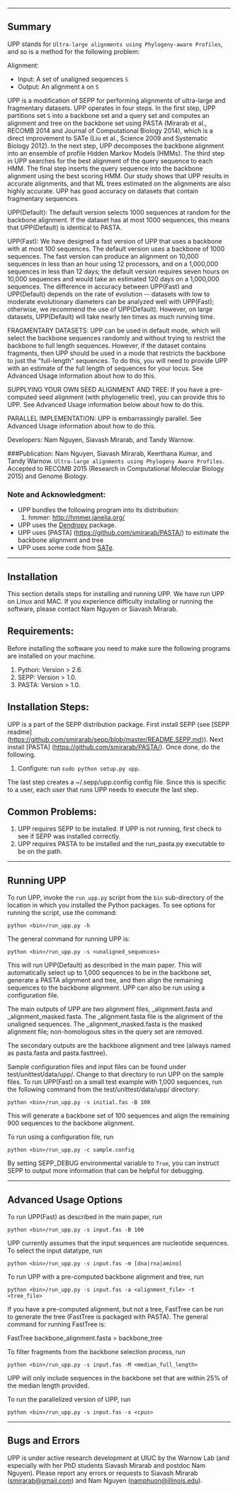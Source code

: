 ------------------------------------
Summary
------------------------------------

UPP stands for `Ultra-large alignments using Phylogeny-aware Profiles`, and so is a method for the following problem:

Alignment:
- Input: A set of unaligned sequences `S`
- Output: An alignment `A` on `S`

UPP is a modification of SEPP for performing alignments of ultra-large and fragmentary datasets.  UPP operates in four steps.  In the first step, UPP partitions set `S` into a backbone set and a query set and computes an alignment and tree on the backbone set using PASTA (Mirarab et al., RECOMB 2014 and Journal of Computational Biology 2014), which is a direct improvement to SATe (Liu et al., Science 2009 and Systematic Biology 2012).  In the next step, UPP decomposes the backbone alignment into an ensemble of profile Hidden Markov Models (HMMs).  The third step in UPP searches for the best alignment of the query sequence to each HMM.  The final step inserts the query sequence into the backbone alignment using the best scoring HMM.  Our study shows that UPP results in accurate alignments, and that ML trees estimated on the alignments are also highly accurate. UPP has good accuracy on datasets that contain fragmentary sequences. 

UPP(Default): The default version selects 1000 sequences at random for the backbone alignment. If the dataset has at most 1000 sequences, this means that UPP(Default) is identical to PASTA. 

UPP(Fast): We have designed a fast version of UPP that uses a backbone with at most 100 sequences. The default version uses a backbone of 1000 sequences. The fast version can produce an alignment on 10,000 sequences in less than an hour using 12 processors, and on a 1,000,000 sequences in less than 12 days; the default version requires seven hours on 10,000 sequences and would take an estimated 120 days on a 1,000,000 sequences. The difference in accuracy between UPP(Fast) and UPP(Default) depends on the rate of evolution -- datasets with low to moderate evolutionary diameters can be analyzed well with UPP(Fast); otherwise, we recommend the use of UPP(Default). However, on large datasets, UPP(Default) will take nearly ten times as much running time.

FRAGMENTARY DATASETS: UPP can be used in default mode, which will select the backbone sequences randomly and without trying to restrict the backbone to full length sequences. However, if the dataset contains fragments, then UPP should be used in a mode that restricts the backbone to just the "full-length" sequences. To do this, you will need to provide UPP with an estimate of the full length of sequences for your locus. See Advanced Usage information about how to do this.

SUPPLYING YOUR OWN SEED ALIGNMENT AND TREE: If you have a pre-computed seed alignment (with phylogenetic tree), you can provide this to UPP. See Advanced Usage information below about how to do this.

PARALLEL IMPLEMENTATION: UPP is embarrassingly parallel. See Advanced Usage information about how to do this.



Developers: Nam Nguyen, Siavash Mirarab, and Tandy Warnow.

###Publication:
Nam Nguyen, Siavash Mirarab, Keerthana Kumar, and Tandy Warnow. `Ultra-large alignments using Phylogeny Aware Profiles`. Accepted to RECOMB 2015 (Research in Computational Molecular Biology 2015) and Genome Biology.


### Note and Acknowledgment: 
- UPP bundles the following program into its distribution:
  1. hmmer: http://hmmer.janelia.org/    
- UPP uses the [Dendropy](http://pythonhosted.org/DendroPy/) package. 
- UPP uses [PASTA] (https://github.com/smirarab/PASTA/) to estimate the backbone alignment and tree 
- UPP uses some code from [SATe](http://phylo.bio.ku.edu/software/sate/sate.html).

-------------------------------------
Installation
-------------------------------------
This section details steps for installing and running UPP. We have run UPP on Linux and MAC. If you experience difficulty installing or running the software, please contact Nam Nguyen or Siavash Mirarab.

Requirements:
-------------------
Before installing the software you need to make sure the following programs are installed on your machine.  

1. Python: Version > 2.6. 
2. SEPP: Version > 1.0. 
3. PASTA: Version > 1.0. 

Installation Steps:
-------------------
UPP is a part of the SEPP distribution package.  First install SEPP (see [SEPP readme] (https://github.com/smirarab/sepp/blob/master/README.SEPP.md)).  Next install [PASTA] (https://github.com/smirarab/PASTA/).  Once done, do the following. 

1. Configure: run `sudo python setup.py upp`. 

The last step creates a ~/.sepp/upp.config config file. Since this is specific to a user, each user that runs UPP needs to execute the last step. 

Common Problems:
-------------------
1.  UPP requires SEPP to be installed.  If UPP is not running, first check to see if SEPP was installed correctly.
2.  UPP requires PASTA to be installed and the run_pasta.py executable to be on the path.  

---------------------------------------------
Running UPP
---------------------------------------------
To run UPP, invoke the `run_upp.py` script from the `bin` sub-directory of the location in which you installed the Python packages. To see options for running the script, use the command:

`python <bin>/run_upp.py -h`

The general command for running UPP is:

`python <bin>/run_upp.py -s <unaligned_sequences>`

This will run UPP(Default) as described in the main paper.  This will automatically select up to 1,000 sequences to be in the backbone set, generate a PASTA alignment and tree, and then align the remaining sequences to the backbone alignment.  UPP can also be run using a configuration file. 

The main outputs of UPP are two alignment files, <prefix>_alignment.fasta and <prefix>_alignment_masked.fasta.  The  <prefix>_alignment.fasta file is the alignment of the unaligned sequences.  The <prefix>_alignment_masked.fasta is the masked alignment file; non-homologous sites in the query set are removed.  

The secondary outputs are the backbone alignment and tree (always named as pasta.fasta and pasta.fasttree).

Sample configuration files and input files can be found under test/unittest/data/upp/. Change to that directory to run UPP on the sample files.  To run UPP(Fast) on a small test example with 1,000 sequences, run the following command from the test/unittest/data/upp/ directory:

`python <bin>/run_upp.py -s initial.fas -B 100`

This will generate a backbone set of 100 sequences and align the remaining 900 sequences to the backbone alignment.

To run using a configuration file, run

`python <bin>/run_upp.py -c sample.config`

By setting SEPP_DEBUG environmental variable to `True`, you can instruct SEPP to output more information that can be helpful for debugging.  

---------------------------------------------
Advanced Usage Options
---------------------------------------------
To run UPP(Fast) as described in the main paper, run

`python <bin>/run_upp.py -s input.fas -B 100`

UPP currently assumes that the input sequences are nucleotide sequences.  To
select the input datatype, run

`python <bin>/run_upp.py -s input.fas -m [dna|rna|amino]`

To run UPP with a pre-computed backbone alignment and tree, run

`python <bin>/run_upp.py -s input.fas -a <alignment_file> -t <tree_file>`

If you have a pre-computed alignment, but not a tree, FastTree can be
run to generate the tree (FastTree is packaged with PASTA).  The general command
for running FastTree is:

FastTree backbone_alignment.fasta > backbone_tree

To filter fragments from the backbone selection process, run

`python <bin>/run_upp.py -s input.fas -M <median_full_length>`

UPP will only include sequences in the backbone set that are within 25% of the median length provided.

To run the parallelized version of UPP, run

`python <bin>/run_upp.py -s input.fas -x <cpus>`


---------------------------------------------
Bugs and Errors
---------------------------------------------
UPP is under active research development at UIUC by the Warnow Lab (and especially with her PhD students Siavash Mirarab and postdoc Nam Nguyen). Please report any errors or requests to Siavash Mirarab (smirarab@gmail.com) and Nam Nguyen (namphuon@illinois.edu).

